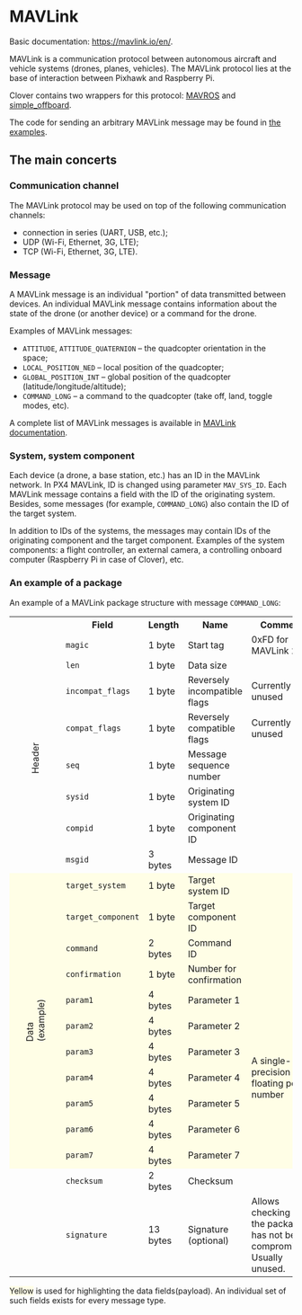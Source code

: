 # MAVLink

Basic documentation: https://mavlink.io/en/.

MAVLink is a communication protocol between autonomous aircraft and vehicle systems (drones, planes, vehicles). The MAVLink protocol lies at the base of interaction between Pixhawk and Raspberry Pi.

Clover contains two wrappers for this protocol: [MAVROS](mavros.md) and [simple_offboard](simple_offboard.md).

The code for sending an arbitrary MAVLink message may be found in [the examples](snippets.md#mavlink).

## The main concerts

### Communication channel

The MAVLink protocol may be used on top of the following communication channels:

* connection in series (UART, USB, etc.);
* UDP (Wi-Fi, Ethernet, 3G, LTE);
* TCP (Wi-Fi, Ethernet, 3G, LTE).

### Message

A MAVLink message is an individual "portion" of data transmitted between devices. An individual MAVLink message contains information about the state of the drone (or another device) or a command for the drone.

Examples of MAVLink messages:

* `ATTITUDE`, `ATTITUDE_QUATERNION` – the quadcopter orientation in the space;
* `LOCAL_POSITION_NED` – local position of the quadcopter;
* `GLOBAL_POSITION_INT` – global position of the quadcopter (latitude/longitude/altitude);
* `COMMAND_LONG` – a command to the quadcopter (take off, land, toggle modes, etc).

A complete list of MAVLink messages is available in [MAVLink documentation](https://mavlink.io/en/messages/common.html).

### System, system component

Each device (a drone, a base station, etc.) has an ID in the MAVLink network. In PX4 MAVLink, ID is changed using parameter `MAV_SYS_ID`. Each MAVLink message contains a field with the ID of the originating system. Besides, some messages (for example, `COMMAND_LONG`) also contain the ID of the target system.

In addition to IDs of the systems, the messages may contain IDs of the originating component and the target component. Examples of the system components: a flight controller, an external camera, a controlling onboard computer (Raspberry Pi in case of Clover), etc.

### An example of a package

An example of a MAVLink package structure with message `COMMAND_LONG`:

<table>
    <tr>
        <th></th>
        <th>Field</th>
        <th>Length</th>
        <th>Name</th>
        <th>Comment</th>
    </tr>
    <tr>
        <td rowspan="8"><div style="transform: rotate(-90deg)">Header</div></td>
        <td><code>magic</code></td>
        <td>1 byte</td>
        <td>Start tag</td>
        <td>0xFD for MAVLink 2.0</td>
    </tr>
    <tr>
        <td><code>len</code></td>
        <td>1 byte</td>
        <td>Data size</td>
        <td></td>
    </tr>
    <tr>
        <td><code>incompat_flags</code></td>
        <td>1 byte</td>
        <td>Reversely incompatible flags</td>
        <td>Currently unused</td>
    </tr>
    <tr>
        <td><code>compat_flags</code></td>
        <td>1 byte</td>
        <td>Reversely compatible flags</td>
        <td>Currently unused</td>
    </tr>
    <tr>
        <td><code>seq</code></td>
        <td>1 byte</td>
        <td>Message sequence number</td>
        <td></td>
    </tr>
    <tr>
        <td><code>sysid</code></td>
        <td>1 byte</td>
        <td>Originating system ID</td>
        <td></td>
    </tr>
    <tr>
        <td><code>compid</code></td>
        <td>1 byte</td>
        <td>Originating component ID</td>
        <td></td>
    </tr>
    <tr>
        <td><code>msgid</code></td>
        <td>3 bytes</td>
        <td>Message ID</td>
        <td></td>
    </tr>
    <tr style="background: #fffee6">
        <td rowspan="11"><div style="transform: rotate(-90deg)">Data (example)</div></td>
        <td><code>target_system</code></td>
        <td>1 byte</td>
        <td>Target system ID</td>
        <td></td>
    </tr>
    <tr style="background: #fffee6">
        <td><code>target_component</code></td>
        <td>1 byte</td>
        <td>Target component ID</td>
        <td></td>
    </tr>
    <tr style="background: #fffee6">
        <td><code>command</code></td>
        <td>2 bytes</td>
        <td>Command ID</td>
        <td></td>
    </tr>
    <tr style="background: #fffee6">
        <td><code>confirmation</code></td>
        <td>1 byte</td>
        <td>Number for confirmation</td>
        <td></td>
    </tr>
    <tr style="background: #fffee6">
        <td><code>param1</code></td>
        <td>4 bytes</td>
        <td>Parameter 1</td>
        <td rowspan="7">A single-precision floating point number</td>
    </tr>
    <tr style="background: #fffee6">
        <td><code>param2</code></td>
        <td>4 bytes</td>
        <td>Parameter 2</td>
    </tr>
    <tr style="background: #fffee6">
        <td><code>param3</code></td>
        <td>4 bytes</td>
        <td>Parameter 3</td>
    </tr>
    <tr style="background: #fffee6">
        <td><code>param4</code></td>
        <td>4 bytes</td>
        <td>Parameter 4</td>
    </tr>
    <tr style="background: #fffee6">
        <td><code>param5</code></td>
        <td>4 bytes</td>
        <td>Parameter 5</td>
    </tr>
    <tr style="background: #fffee6">
        <td><code>param6</code></td>
        <td>4 bytes</td>
        <td>Parameter 6</td>
    </tr>
    <tr style="background: #fffee6">
        <td><code>param7</code></td>
        <td>4 bytes</td>
        <td>Parameter 7</td>
    </tr>
    <tr>
        <td></td>
        <td><code>checksum</code></td>
        <td>2 bytes</td>
        <td>Checksum</td>
        <td></td>
    </tr>
    <tr>
        <td></td>
        <td><code>signature</code></td>
        <td>13 bytes</td>
        <td>Signature (optional)</td>
        <td>Allows checking that the package has not been compromised.
Usually unused.</td>
    </tr>
</table>

<span style="background: #fffee6">Yellow</span> is used for highlighting the data fields(payload). An individual set of such fields exists for every message type.
